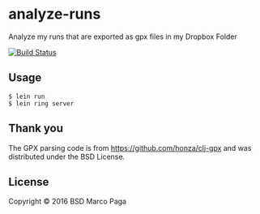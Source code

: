 # analyze-runs

Analyze my runs that are exported as gpx files in my Dropbox Folder

[![Build Status](https://travis-ci.org/marcopaga/analyze-runs.svg?branch=master)](https://travis-ci.org/marcopaga/analyze-runs)

## Usage

    $ lein run
    $ lein ring server

## Thank you

The GPX parsing code is from https://github.com/honza/clj-gpx and was distributed under the BSD License.

## License

Copyright © 2016 BSD 
Marco Paga
